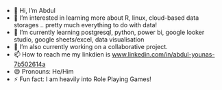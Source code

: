 - 👋 Hi, I’m Abdul 
- 👀 I’m interested in learning more about R, linux, cloud-based data storages .. pretty much everything to do with data!
- 🌱 I’m currently learning postgresql, python, power bi, google looker studio, google sheets/excel, data visualisation
- 💞️ I’m also currently working on a collaborative project.
- 📫 How to reach me my linkdien is www.linkedin.com/in/abdul-younas-7b502614a
- 😄 Pronouns: He/Him
- ⚡ Fun fact: I am heavily into Role Playing Games!

<!---
ahy94/ahy94 is a ✨ special ✨ repository because its `README.md` (this file) appears on your GitHub profile.
You can click the Preview link to take a look at your changes.
--->
